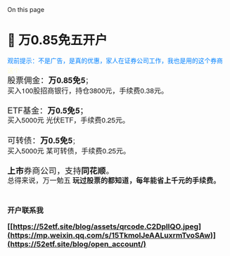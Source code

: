 <div data-v-28c4f409="" data-v-f9462507="" class="VPDoc has-aside"><div data-v-28c4f409="" class="container"><div data-v-28c4f409="" class="aside"><div data-v-28c4f409="" class="aside-curtain"></div><div data-v-28c4f409="" class="aside-container"><div data-v-28c4f409="" class="aside-content"><div data-v-ab8a1ca8="" data-v-28c4f409="" class="VPDocAside"><nav data-v-368aecfb="" data-v-ab8a1ca8="" aria-labelledby="doc-outline-aria-label" class="VPDocAsideOutline"><div data-v-368aecfb="" class="content"><div data-v-368aecfb="" class="outline-marker" style="top: 33px; opacity: 0;"></div><div data-v-368aecfb="" aria-level="2" class="outline-title" id="doc-outline-aria-label" role="heading">On this page</div><ul data-v-f8ed5451="" data-v-368aecfb="" class="VPDocOutlineItem root"></ul></div></nav><div data-v-ab8a1ca8="" class="spacer"></div><!----></div></div></div></div><div data-v-28c4f409="" class="content"><div data-v-28c4f409="" class="content-container"><main data-v-28c4f409="" class="main"><div data-v-28c4f409="" class="vp-doc _blog_open_account_" style="position: relative;"><div><h1 id="🎉-万0-85免五开户" tabindex="-1">🎉 万0.85免五开户 <a class="header-anchor" href="#🎉-万0-85免五开户" aria-label="Permalink to &quot;🎉 万0.85免五开户&quot;">&ZeroWidthSpace;</a></h1><div class="rich_media_content js_underline_content fix_apple_default_style" id="js_content" style="visibility:visible;"><p style="text-align:left;line-height:130%;margin-top:16px;margin-bottom:4px;visibility:visible;"><span style="font-family:&quot;Helvetica Neue&quot;, Helvetica, &quot;PingFang SC&quot;, &quot;Microsoft YaHei&quot;, &quot;Source Han Sans SC&quot;, &quot;Noto Sans CJK SC&quot;, &quot;WenQuanYi Micro Hei&quot;, sans-serif;font-weight:normal;font-style:normal;font-size:14px;color:rgb(0, 128, 255);visibility:visible;">观前提示：不是广告，是真的优惠，家人在证券公司工作，我也是用的这个券商</span></p><p style="text-align:left;line-height:130%;margin-top:4px;margin-bottom:4px;visibility:visible;"><span style="font-family:&quot;Helvetica Neue&quot;, Helvetica, &quot;PingFang SC&quot;, &quot;Microsoft YaHei&quot;, &quot;Source Han Sans SC&quot;, &quot;Noto Sans CJK SC&quot;, &quot;WenQuanYi Micro Hei&quot;, sans-serif;font-weight:normal;font-style:normal;font-size:14px;color:rgb(255, 254, 213);visibility:visible;">这个</span></p><p style="text-align:left;line-height:130%;margin-top:4px;margin-bottom:4px;visibility:visible;"><span style="font-size:14pt;font-family:&quot;Helvetica Neue&quot;, Helvetica, &quot;PingFang SC&quot;, &quot;Microsoft YaHei&quot;, &quot;Source Han Sans SC&quot;, &quot;Noto Sans CJK SC&quot;, &quot;WenQuanYi Micro Hei&quot;, sans-serif;font-weight:normal;font-style:normal;visibility:visible;">股票佣金：</span><span style="font-size:14pt;font-family:&quot;Helvetica Neue&quot;, Helvetica, &quot;PingFang SC&quot;, &quot;Microsoft YaHei&quot;, &quot;Source Han Sans SC&quot;, &quot;Noto Sans CJK SC&quot;, &quot;WenQuanYi Micro Hei&quot;, sans-serif;font-weight:bold;font-style:normal;visibility:visible;">万0.85免5</span><span style="font-size:12pt;font-family:&quot;Helvetica Neue&quot;, Helvetica, &quot;PingFang SC&quot;, &quot;Microsoft YaHei&quot;, &quot;Source Han Sans SC&quot;, &quot;Noto Sans CJK SC&quot;, &quot;WenQuanYi Micro Hei&quot;, sans-serif;font-weight:normal;font-style:normal;visibility:visible;">；</span><span style="font-size:12pt;font-family:&quot;Helvetica Neue&quot;, Helvetica, &quot;PingFang SC&quot;, &quot;Microsoft YaHei&quot;, &quot;Source Han Sans SC&quot;, &quot;Noto Sans CJK SC&quot;, &quot;WenQuanYi Micro Hei&quot;, sans-serif;font-weight:normal;font-style:normal;visibility:visible;"></span></p><p style="text-align:left;line-height:130%;margin-top:4px;margin-bottom:4px;visibility:visible;"><span style="font-family:&quot;Helvetica Neue&quot;, Helvetica, &quot;PingFang SC&quot;, &quot;Microsoft YaHei&quot;, &quot;Source Han Sans SC&quot;, &quot;Noto Sans CJK SC&quot;, &quot;WenQuanYi Micro Hei&quot;, sans-serif;font-weight:normal;font-style:normal;font-size:16px;visibility:visible;">买入100股招商银行，持仓3800元，手续费0.38元。</span></p><p style="text-align:left;line-height:130%;margin-top:4px;margin-bottom:4px;visibility:visible;"><span style="font-family:&quot;Helvetica Neue&quot;, Helvetica, &quot;PingFang SC&quot;, &quot;Microsoft YaHei&quot;, &quot;Source Han Sans SC&quot;, &quot;Noto Sans CJK SC&quot;, &quot;WenQuanYi Micro Hei&quot;, sans-serif;font-weight:normal;font-style:normal;font-size:16px;visibility:visible;"><br style="visibility:visible;"></span></p><p style="text-align:left;line-height:130%;margin-top:4px;margin-bottom:4px;visibility:visible;"><span style="font-size:14pt;font-family:&quot;Helvetica Neue&quot;, Helvetica, &quot;PingFang SC&quot;, &quot;Microsoft YaHei&quot;, &quot;Source Han Sans SC&quot;, &quot;Noto Sans CJK SC&quot;, &quot;WenQuanYi Micro Hei&quot;, sans-serif;font-weight:normal;font-style:normal;visibility:visible;">ETF基金：</span><span style="font-size:14pt;font-family:&quot;Helvetica Neue&quot;, Helvetica, &quot;PingFang SC&quot;, &quot;Microsoft YaHei&quot;, &quot;Source Han Sans SC&quot;, &quot;Noto Sans CJK SC&quot;, &quot;WenQuanYi Micro Hei&quot;, sans-serif;font-weight:bold;font-style:normal;visibility:visible;">万0.5免5</span><span style="font-size:14pt;font-family:&quot;Helvetica Neue&quot;, Helvetica, &quot;PingFang SC&quot;, &quot;Microsoft YaHei&quot;, &quot;Source Han Sans SC&quot;, &quot;Noto Sans CJK SC&quot;, &quot;WenQuanYi Micro Hei&quot;, sans-serif;font-weight:normal;font-style:normal;visibility:visible;">；</span><span style="font-size:14pt;font-family:&quot;Helvetica Neue&quot;, Helvetica, &quot;PingFang SC&quot;, &quot;Microsoft YaHei&quot;, &quot;Source Han Sans SC&quot;, &quot;Noto Sans CJK SC&quot;, &quot;WenQuanYi Micro Hei&quot;, sans-serif;font-weight:normal;font-style:normal;visibility:visible;"></span></p><p style="text-align:left;line-height:130%;margin-top:4px;margin-bottom:4px;visibility:visible;"><span style="font-family:&quot;Helvetica Neue&quot;, Helvetica, &quot;PingFang SC&quot;, &quot;Microsoft YaHei&quot;, &quot;Source Han Sans SC&quot;, &quot;Noto Sans CJK SC&quot;, &quot;WenQuanYi Micro Hei&quot;, sans-serif;font-weight:normal;font-style:normal;font-size:16px;visibility:visible;">买入5000元 光伏ETF，手续费0.25元。</span></p><p style="text-align:left;line-height:130%;margin-top:4px;margin-bottom:4px;visibility:visible;"><span style="font-size:15px;font-family:&quot;Helvetica Neue&quot;, Helvetica, &quot;PingFang SC&quot;, &quot;Microsoft YaHei&quot;, &quot;Source Han Sans SC&quot;, &quot;Noto Sans CJK SC&quot;, &quot;WenQuanYi Micro Hei&quot;, sans-serif;font-weight:normal;font-style:normal;visibility:visible;"><br style="visibility:visible;"></span></p><p style="text-align:left;line-height:130%;margin-top:4px;margin-bottom:4px;visibility:visible;"><span style="font-size:14pt;font-family:&quot;Helvetica Neue&quot;, Helvetica, &quot;PingFang SC&quot;, &quot;Microsoft YaHei&quot;, &quot;Source Han Sans SC&quot;, &quot;Noto Sans CJK SC&quot;, &quot;WenQuanYi Micro Hei&quot;, sans-serif;font-weight:normal;font-style:normal;visibility:visible;">可转债：</span><span style="font-size:14pt;font-family:&quot;Helvetica Neue&quot;, Helvetica, &quot;PingFang SC&quot;, &quot;Microsoft YaHei&quot;, &quot;Source Han Sans SC&quot;, &quot;Noto Sans CJK SC&quot;, &quot;WenQuanYi Micro Hei&quot;, sans-serif;font-weight:bold;font-style:normal;visibility:visible;">万0.5免5</span><span style="font-size:10pt;font-family:&quot;Helvetica Neue&quot;, Helvetica, &quot;PingFang SC&quot;, &quot;Microsoft YaHei&quot;, &quot;Source Han Sans SC&quot;, &quot;Noto Sans CJK SC&quot;, &quot;WenQuanYi Micro Hei&quot;, sans-serif;font-weight:normal;font-style:normal;visibility:visible;">；</span><span style="font-size:10pt;font-family:&quot;Helvetica Neue&quot;, Helvetica, &quot;PingFang SC&quot;, &quot;Microsoft YaHei&quot;, &quot;Source Han Sans SC&quot;, &quot;Noto Sans CJK SC&quot;, &quot;WenQuanYi Micro Hei&quot;, sans-serif;font-weight:normal;font-style:normal;visibility:visible;"></span></p><p style="text-align:left;line-height:130%;margin-top:4px;margin-bottom:4px;visibility:visible;"><span style="font-family:&quot;Helvetica Neue&quot;, Helvetica, &quot;PingFang SC&quot;, &quot;Microsoft YaHei&quot;, &quot;Source Han Sans SC&quot;, &quot;Noto Sans CJK SC&quot;, &quot;WenQuanYi Micro Hei&quot;, sans-serif;font-weight:normal;font-style:normal;font-size:16px;visibility:visible;">买入5000元 某可转债，手续费0.25元。</span></p><p style="text-align:left;line-height:130%;margin-top:4px;margin-bottom:4px;visibility:visible;"><span style="font-size:10pt;font-family:&quot;Helvetica Neue&quot;, Helvetica, &quot;PingFang SC&quot;, &quot;Microsoft YaHei&quot;, &quot;Source Han Sans SC&quot;, &quot;Noto Sans CJK SC&quot;, &quot;WenQuanYi Micro Hei&quot;, sans-serif;font-weight:normal;font-style:normal;visibility:visible;"><br style="visibility:visible;"></span></p><p style="text-align:left;line-height:130%;margin-top:4px;margin-bottom:4px;visibility:visible;"><span style="font-size:14pt;font-family:&quot;Helvetica Neue&quot;, Helvetica, &quot;PingFang SC&quot;, &quot;Microsoft YaHei&quot;, &quot;Source Han Sans SC&quot;, &quot;Noto Sans CJK SC&quot;, &quot;WenQuanYi Micro Hei&quot;, sans-serif;font-weight:bold;font-style:normal;visibility:visible;">上市</span><span style="font-size:14pt;font-family:&quot;Helvetica Neue&quot;, Helvetica, &quot;PingFang SC&quot;, &quot;Microsoft YaHei&quot;, &quot;Source Han Sans SC&quot;, &quot;Noto Sans CJK SC&quot;, &quot;WenQuanYi Micro Hei&quot;, sans-serif;font-weight:normal;font-style:normal;visibility:visible;">券商公司，支持</span><span style="font-size:14pt;font-family:&quot;Helvetica Neue&quot;, Helvetica, &quot;PingFang SC&quot;, &quot;Microsoft YaHei&quot;, &quot;Source Han Sans SC&quot;, &quot;Noto Sans CJK SC&quot;, &quot;WenQuanYi Micro Hei&quot;, sans-serif;font-weight:bold;font-style:normal;visibility:visible;">同花顺</span><span style="font-size:14pt;font-family:&quot;Helvetica Neue&quot;, Helvetica, &quot;PingFang SC&quot;, &quot;Microsoft YaHei&quot;, &quot;Source Han Sans SC&quot;, &quot;Noto Sans CJK SC&quot;, &quot;WenQuanYi Micro Hei&quot;, sans-serif;font-weight:normal;font-style:normal;visibility:visible;">。</span><span style="font-size:14pt;font-family:&quot;Helvetica Neue&quot;, Helvetica, &quot;PingFang SC&quot;, &quot;Microsoft YaHei&quot;, &quot;Source Han Sans SC&quot;, &quot;Noto Sans CJK SC&quot;, &quot;WenQuanYi Micro Hei&quot;, sans-serif;font-weight:normal;font-style:normal;visibility:visible;"></span></p><p style="text-align:left;line-height:130%;margin-top:4px;margin-bottom:4px;visibility:visible;"><span style="font-family:&quot;Helvetica Neue&quot;, Helvetica, &quot;PingFang SC&quot;, &quot;Microsoft YaHei&quot;, &quot;Source Han Sans SC&quot;, &quot;Noto Sans CJK SC&quot;, &quot;WenQuanYi Micro Hei&quot;, sans-serif;font-weight:normal;font-style:normal;font-size:16px;visibility:visible;">总得来说，万一勉五 <strong style="visibility:visible;">玩过股票的都知道，每年能省上千元的手续费。</strong></span></p><p style="text-align:left;line-height:130%;margin-top:4px;margin-bottom:4px;visibility:visible;"><br style="visibility:visible;"></p></div><h3 id="开户联系我" tabindex="-1">开户联系我

[[https://52etf.site/blog/assets/qrcode.C2DpIlQO.jpeg](https://mp.weixin.qq.com/s/15TkmolJeAALuxrmTvoSAw)](https://52etf.site/blog/open_account/)
